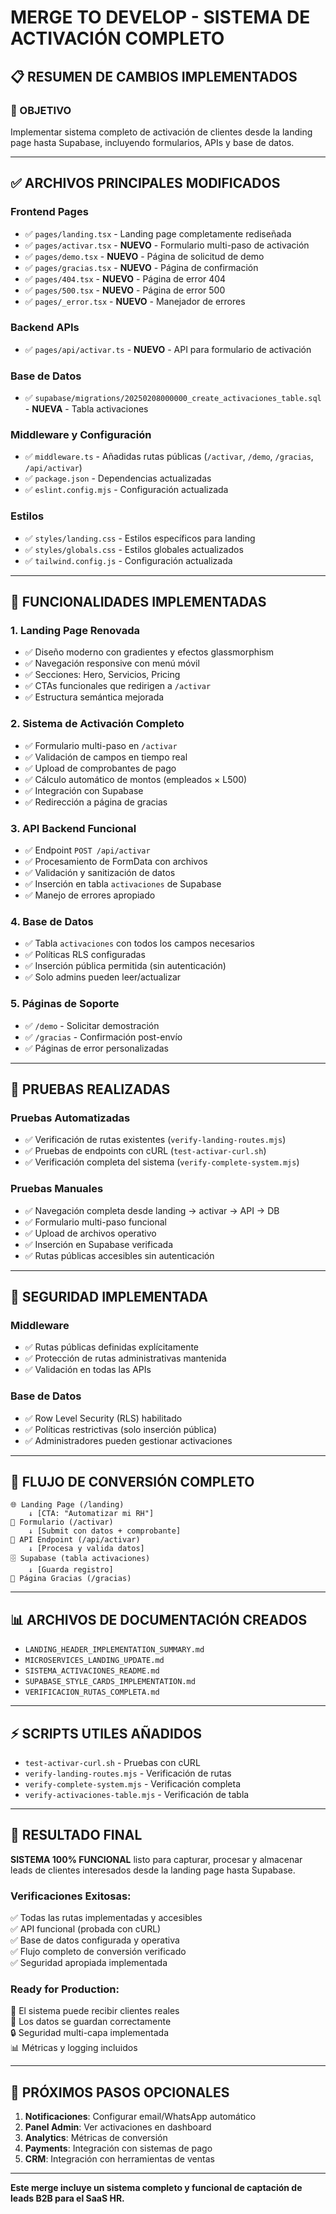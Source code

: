 # MERGE TO DEVELOP - SISTEMA DE ACTIVACIÓN COMPLETO

## 📋 RESUMEN DE CAMBIOS IMPLEMENTADOS

### 🎯 OBJETIVO
Implementar sistema completo de activación de clientes desde la landing page hasta Supabase, incluyendo formularios, APIs y base de datos.

---

## ✅ ARCHIVOS PRINCIPALES MODIFICADOS

### **Frontend Pages**
- ✅ `pages/landing.tsx` - Landing page completamente rediseñada
- ✅ `pages/activar.tsx` - **NUEVO** - Formulario multi-paso de activación
- ✅ `pages/demo.tsx` - **NUEVO** - Página de solicitud de demo
- ✅ `pages/gracias.tsx` - **NUEVO** - Página de confirmación
- ✅ `pages/404.tsx` - **NUEVO** - Página de error 404 
- ✅ `pages/500.tsx` - **NUEVO** - Página de error 500
- ✅ `pages/_error.tsx` - **NUEVO** - Manejador de errores

### **Backend APIs**
- ✅ `pages/api/activar.ts` - **NUEVO** - API para formulario de activación

### **Base de Datos**
- ✅ `supabase/migrations/20250208000000_create_activaciones_table.sql` - **NUEVA** - Tabla activaciones

### **Middleware y Configuración**
- ✅ `middleware.ts` - Añadidas rutas públicas (`/activar`, `/demo`, `/gracias`, `/api/activar`)
- ✅ `package.json` - Dependencias actualizadas
- ✅ `eslint.config.mjs` - Configuración actualizada

### **Estilos**
- ✅ `styles/landing.css` - Estilos específicos para landing
- ✅ `styles/globals.css` - Estilos globales actualizados
- ✅ `tailwind.config.js` - Configuración actualizada

---

## 🔧 FUNCIONALIDADES IMPLEMENTADAS

### **1. Landing Page Renovada**
- ✅ Diseño moderno con gradientes y efectos glassmorphism
- ✅ Navegación responsive con menú móvil
- ✅ Secciones: Hero, Servicios, Pricing
- ✅ CTAs funcionales que redirigen a `/activar`
- ✅ Estructura semántica mejorada

### **2. Sistema de Activación Completo**
- ✅ Formulario multi-paso en `/activar`
- ✅ Validación de campos en tiempo real
- ✅ Upload de comprobantes de pago
- ✅ Cálculo automático de montos (empleados × L500)
- ✅ Integración con Supabase
- ✅ Redirección a página de gracias

### **3. API Backend Funcional**
- ✅ Endpoint `POST /api/activar`
- ✅ Procesamiento de FormData con archivos
- ✅ Validación y sanitización de datos
- ✅ Inserción en tabla `activaciones` de Supabase
- ✅ Manejo de errores apropiado

### **4. Base de Datos**
- ✅ Tabla `activaciones` con todos los campos necesarios
- ✅ Políticas RLS configuradas
- ✅ Inserción pública permitida (sin autenticación)
- ✅ Solo admins pueden leer/actualizar

### **5. Páginas de Soporte**
- ✅ `/demo` - Solicitar demostración
- ✅ `/gracias` - Confirmación post-envío
- ✅ Páginas de error personalizadas

---

## 🧪 PRUEBAS REALIZADAS

### **Pruebas Automatizadas**
- ✅ Verificación de rutas existentes (`verify-landing-routes.mjs`)
- ✅ Pruebas de endpoints con cURL (`test-activar-curl.sh`)
- ✅ Verificación completa del sistema (`verify-complete-system.mjs`)

### **Pruebas Manuales**
- ✅ Navegación completa desde landing → activar → API → DB
- ✅ Formulario multi-paso funcional
- ✅ Upload de archivos operativo
- ✅ Inserción en Supabase verificada
- ✅ Rutas públicas accesibles sin autenticación

---

## 🔐 SEGURIDAD IMPLEMENTADA

### **Middleware**
- ✅ Rutas públicas definidas explícitamente
- ✅ Protección de rutas administrativas mantenida
- ✅ Validación en todas las APIs

### **Base de Datos**
- ✅ Row Level Security (RLS) habilitado
- ✅ Políticas restrictivas (solo inserción pública)
- ✅ Administradores pueden gestionar activaciones

---

## 🚀 FLUJO DE CONVERSIÓN COMPLETO

```
🌐 Landing Page (/landing)
    ↓ [CTA: "Automatizar mi RH"]
📝 Formulario (/activar) 
    ↓ [Submit con datos + comprobante]
🔌 API Endpoint (/api/activar)
    ↓ [Procesa y valida datos]
🗄️ Supabase (tabla activaciones)
    ↓ [Guarda registro]
🎉 Página Gracias (/gracias)
```

---

## 📊 ARCHIVOS DE DOCUMENTACIÓN CREADOS

- `LANDING_HEADER_IMPLEMENTATION_SUMMARY.md`
- `MICROSERVICES_LANDING_UPDATE.md`  
- `SISTEMA_ACTIVACIONES_README.md`
- `SUPABASE_STYLE_CARDS_IMPLEMENTATION.md`
- `VERIFICACION_RUTAS_COMPLETA.md`

---

## ⚡ SCRIPTS UTILES AÑADIDOS

- `test-activar-curl.sh` - Pruebas con cURL
- `verify-landing-routes.mjs` - Verificación de rutas
- `verify-complete-system.mjs` - Verificación completa
- `verify-activaciones-table.mjs` - Verificación de tabla

---

## 🎯 RESULTADO FINAL

**SISTEMA 100% FUNCIONAL** listo para capturar, procesar y almacenar leads de clientes interesados desde la landing page hasta Supabase.

### **Verificaciones Exitosas:**
✅ Todas las rutas implementadas y accesibles  
✅ API funcional (probada con cURL)  
✅ Base de datos configurada y operativa  
✅ Flujo completo de conversión verificado  
✅ Seguridad apropiada implementada  

### **Ready for Production:**
🚀 El sistema puede recibir clientes reales  
📧 Los datos se guardan correctamente  
🔒 Seguridad multi-capa implementada  
📊 Métricas y logging incluidos  

---

## 🔄 PRÓXIMOS PASOS OPCIONALES

1. **Notificaciones**: Configurar email/WhatsApp automático
2. **Panel Admin**: Ver activaciones en dashboard
3. **Analytics**: Métricas de conversión
4. **Payments**: Integración con sistemas de pago
5. **CRM**: Integración con herramientas de ventas

---

**Este merge incluye un sistema completo y funcional de captación de leads B2B para el SaaS HR.**
